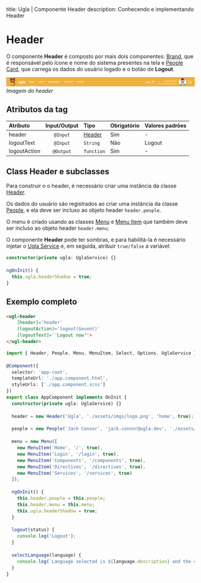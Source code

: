title: Ugla | Componente Header
description: Conhecendo e implementando Header

# Header
O componente **Header** é composto por mais dois componentes: [Brand](brand), que é responsável pelo ícone e nome do sistema presentes na tela e [People Card](peoplecard), que carrega os dados do usuário logado e o botão de **Logout**.

[![header](../_images/header.png)](../_images/header.png)
_Imagem do header_

## Atributos da tag

Atributo      | Input/Output   | Tipo                          | Obrigatório    | Valores padrões
:------------ | :------------: | :---------------------------- | :------------- | :-------------
header        | `@Input`       | [Header](../../models/header) | Sim            | -
logoutText    | `@Input`       | `String`                      | Não            | Logout
logoutAction  | `@Output`      | `function`                    | Sim            | -

## Class Header e subclasses

Para construir o o header, é necessário criar uma instância da classe [Header](../../models/header).

Os dados do usuário são registrados ao criar uma instãncia da classe [People](../../models/people), e ela deve ser incluso ao objeto header `header.people`.

O menu é criado usando as classes [Menu](../../models/menu) e [Menu Item](../../models/menu-item) que também deve ser incluso ao objeto header `header.menu`;

O componente **Header** pode ter sombras, e para habilitá-la é necessário injetar o [Ugla Service](../../service/ugla-service) e, em seguida, atribuir `true/false` a variável:

```typescript
constructor(private ugla: UglaService) {}

ngOnInit() {
  this.ugla.headerShadow = true;
}
```

## Exemplo completo

```html tab='HTML'
<ugl-header
    [header]='header'
    (logoutAction)='logout($event)'
    [logoutText]=''Logout now''>
</ugl-header>
```

```typescript tab='TS'
import { Header, People, Menu, MenuItem, Select, Options, UglaService } from 'ugla';

@Component({
  selector: 'app-root',
  templateUrl: './app.component.html',
  styleUrls: ['./app.component.scss']
})
export class AppComponent implements OnInit {
  constructor(private ugla: UglaService) {}

  header = new Header('Ugla', './assets/imgs/logo.png', 'home', true);

  people = new People('Jack Connor', 'jack.connor@ugla.dev', './assets/imgs/people.png');

  menu = new Menu([
    new MenuItem('Home', '/', true),
    new MenuItem('Login', '/login', true),
    new MenuItem('Components', '/components', true),
    new MenuItem('Directives', '/directives', true),
    new MenuItem('Services', '/services', true)
  ]);

  ngOnInit() {
    this.header.people = this.people;
    this.header.menu = this.menu;
    this.ugla.headerShadow = true;
  }

  logout(status) {
    console.log('Logout');
  }

  selectLanguage(language) {
    console.log(`Language selected is ${language.description} and the code is ${language.value}`);
  }
}
```
